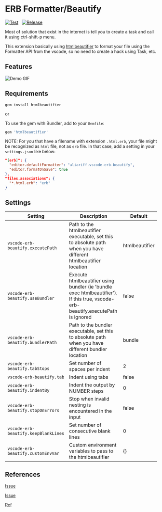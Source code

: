 # ERB Formatter/Beautify

[![Test](https://github.com/aliariff/vscode-erb-beautify/actions/workflows/test.yaml/badge.svg)](https://github.com/aliariff/vscode-erb-beautify/actions/workflows/test.yaml)
&nbsp;
[![Release](https://github.com/aliariff/vscode-erb-beautify/actions/workflows/release.yaml/badge.svg)](https://github.com/aliariff/vscode-erb-beautify/actions/workflows/release.yaml)

Most of solution that exist in the internet is tell you to create a task and call it using ctrl-shift-p menu.

This extension basically using [htmlbeautifier](https://github.com/threedaymonk/htmlbeautifier) to format your file using the Formatter API from the vscode, so no need to create a hack using Task, etc.

## Features

![Demo GIF](https://drive.google.com/uc?export=view&id=1yzSYa9cau6sppFXSjWz66tJvZLAHDYCF)

## Requirements

```
gem install htmlbeautifier
```

or

To use the gem with Bundler, add to your `Gemfile`:

```ruby
gem 'htmlbeautifier'
```

NOTE: For you that have a filename with extension `.html.erb`, your file might be recognized as `html` file, not as `erb` file. In that case, add a setting in your `settings.json` like below:

```json
"[erb]": {
  "editor.defaultFormatter": "aliariff.vscode-erb-beautify",
  "editor.formatOnSave": true
},
"files.associations": {
  "*.html.erb": "erb"
}
```

## Settings

| Setting                              | Description                                                                                                                      | Default        |
| ------------------------------------ | -------------------------------------------------------------------------------------------------------------------------------- | -------------- |
| `vscode-erb-beautify.executePath`    | Path to the htmlbeautifier executable, set this to absolute path when you have different htmlbeautifier location                 | htmlbeautifier |
| `vscode-erb-beautify.useBundler`     | Execute htmlbeautifier using bundler (ie 'bundle exec htmlbeautifier'). If this true, vscode-erb-beautify.executePath is ignored | false          |
| `vscode-erb-beautify.bundlerPath`    | Path to the bundler executable, set this to absolute path when you have different bundler location                               | bundle         |
| `vscode-erb-beautify.tabStops`       | Set number of spaces per indent                                                                                                  | 2              |
| `vscode-erb-beautify.tab`            | Indent using tabs                                                                                                                | false          |
| `vscode-erb-beautify.indentBy`       | Indent the output by NUMBER steps                                                                                                | 0              |
| `vscode-erb-beautify.stopOnErrors`   | Stop when invalid nesting is encountered in the input                                                                            | false          |
| `vscode-erb-beautify.keepBlankLines` | Set number of consecutive blank lines                                                                                            | 0              |
| `vscode-erb-beautify.customEnvVar`   | Custom environment variables to pass to the htmlbeautifier                                                                       | {}             |

## References

[Issue](https://github.com/threedaymonk/htmlbeautifier/issues/49)

[Issue](https://github.com/rubyide/vscode-ruby/issues/56)

[Ref](https://medium.com/@costa.alexoglou/enable-formatting-with-erb-files-in-vscode-d4b4ff537017)
